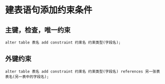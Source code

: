 # 建表语句添加约束条件

## 主键，检查，唯一约束

```
alter table 表名 add constraint 约束名 约束类型(字段名);
```

## 外键约束

```
alter table 表名 add constraint 约束名 约束类型(字段名) references 另一张表表名(另一表中的字段名);
```

